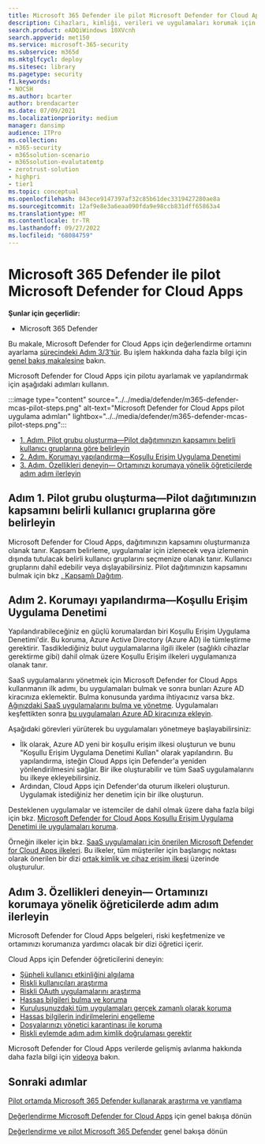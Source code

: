 ```yaml
---
title: Microsoft 365 Defender ile pilot Microsoft Defender for Cloud Apps
description: Cihazları, kimliği, verileri ve uygulamaları korumak için tasarlanmış güvenlik çözümünü test etmek ve deneyimlemek için Microsoft 365 Defender deneme laboratuvarınızı veya pilot ortamınızı ayarlayın.
search.product: eADQiWindows 10XVcnh
search.appverid: met150
ms.service: microsoft-365-security
ms.subservice: m365d
ms.mktglfcycl: deploy
ms.sitesec: library
ms.pagetype: security
f1.keywords:
- NOCSH
ms.author: bcarter
author: brendacarter
ms.date: 07/09/2021
ms.localizationpriority: medium
manager: dansimp
audience: ITPro
ms.collection:
- m365-security
- m365solution-scenario
- m365solution-evalutatemtp
- zerotrust-solution
- highpri
- tier1
ms.topic: conceptual
ms.openlocfilehash: 843ece9147397af32c85b61dec3319427280ae8a
ms.sourcegitcommit: 12af9e8e3a6eaa090fda9e98ccb831dff65863a4
ms.translationtype: MT
ms.contentlocale: tr-TR
ms.lasthandoff: 09/27/2022
ms.locfileid: "68084759"
---
```

# <a name="pilot-microsoft-defender-for-cloud-apps-with-microsoft-365-defender"></a>Microsoft 365 Defender ile pilot Microsoft Defender for Cloud Apps


**Şunlar için geçerlidir:**
- Microsoft 365 Defender

Bu makale, Microsoft Defender for Cloud Apps için değerlendirme ortamını ayarlama [sürecindeki Adım 3/3'tür](eval-defender-mcas-overview.md). Bu işlem hakkında daha fazla bilgi için [genel bakış makalesine](eval-defender-mcas-overview.md) bakın.

Microsoft Defender for Cloud Apps için pilotu ayarlamak ve yapılandırmak için aşağıdaki adımları kullanın.


:::image type="content" source="../../media/defender/m365-defender-mcas-pilot-steps.png" alt-text="Microsoft Defender for Cloud Apps pilot uygulama adımları" lightbox="../../media/defender/m365-defender-mcas-pilot-steps.png":::
- [1. Adım. Pilot grubu oluşturma—Pilot dağıtımınızın kapsamını belirli kullanıcı gruplarına göre belirleyin](#step-1-create-the-pilot-groupscope-your-pilot-deployment-to-certain-user-groups)
- [2. Adım. Korumayı yapılandırma—Koşullu Erişim Uygulama Denetimi](#step-2-configure-protectionconditional-access-app-control)
- [3. Adım. Özellikleri deneyin— Ortamınızı korumaya yönelik öğreticilerde adım adım ilerleyin](#step-3-try-out-capabilitieswalk-through-tutorials-for-protecting-your-environment) 

## <a name="step-1-create-the-pilot-groupscope-your-pilot-deployment-to-certain-user-groups"></a>Adım 1. Pilot grubu oluşturma—Pilot dağıtımınızın kapsamını belirli kullanıcı gruplarına göre belirleyin

Microsoft Defender for Cloud Apps, dağıtımınızın kapsamını oluşturmanıza olanak tanır. Kapsam belirleme, uygulamalar için izlenecek veya izlemenin dışında tutulacak belirli kullanıcı gruplarını seçmenize olanak tanır. Kullanıcı gruplarını dahil edebilir veya dışlayabilirsiniz. Pilot dağıtımınızın kapsamını bulmak için bkz [. Kapsamlı Dağıtım](/cloud-app-security/scoped-deployment).


## <a name="step-2-configure-protectionconditional-access-app-control"></a>Adım 2. Korumayı yapılandırma—Koşullu Erişim Uygulama Denetimi

Yapılandırabileceğiniz en güçlü korumalardan biri Koşullu Erişim Uygulama Denetimi'dir. Bu koruma, Azure Active Directory (Azure AD) ile tümleştirme gerektirir. Tasdiklediğiniz bulut uygulamalarına ilgili ilkeler (sağlıklı cihazlar gerektirme gibi) dahil olmak üzere Koşullu Erişim ilkeleri uygulamanıza olanak tanır. 

SaaS uygulamalarını yönetmek için Microsoft Defender for Cloud Apps kullanmanın ilk adımı, bu uygulamaları bulmak ve sonra bunları Azure AD kiracınıza eklemektir. Bulma konusunda yardıma ihtiyacınız varsa bkz. [Ağınızdaki SaaS uygulamalarını bulma ve yönetme](/cloud-app-security/tutorial-shadow-it). Uygulamaları keşfettikten sonra [bu uygulamaları Azure AD kiracınıza ekleyin](/azure/active-directory/manage-apps/add-application-portal).

Aşağıdaki görevleri yürüterek bu uygulamaları yönetmeye başlayabilirsiniz:

- İlk olarak, Azure AD yeni bir koşullu erişim ilkesi oluşturun ve bunu "Koşullu Erişim Uygulama Denetimi Kullan" olarak yapılandırın. Bu yapılandırma, isteğin Cloud Apps için Defender'a yeniden yönlendirilmesini sağlar. Bir ilke oluşturabilir ve tüm SaaS uygulamalarını bu ilkeye ekleyebilirsiniz.
- Ardından, Cloud Apps için Defender'da oturum ilkeleri oluşturun. Uygulamak istediğiniz her denetim için bir ilke oluşturun.

Desteklenen uygulamalar ve istemciler de dahil olmak üzere daha fazla bilgi için bkz. [Microsoft Defender for Cloud Apps Koşullu Erişim Uygulama Denetimi ile uygulamaları koruma](/cloud-app-security/proxy-intro-aad). 

Örneğin ilkeler için bkz. [SaaS uygulamaları için önerilen Microsoft Defender for Cloud Apps ilkeleri](../office-365-security/mcas-saas-access-policies.md). Bu ilkeler, tüm müşteriler için başlangıç noktası olarak önerilen bir dizi [ortak kimlik ve cihaz erişim ilkesi](../office-365-security/microsoft-365-policies-configurations.md) üzerinde oluşturulur. 

## <a name="step-3-try-out-capabilitieswalk-through-tutorials-for-protecting-your-environment"></a>Adım 3. Özellikleri deneyin— Ortamınızı korumaya yönelik öğreticilerde adım adım ilerleyin 

Microsoft Defender for Cloud Apps belgeleri, riski keşfetmenize ve ortamınızı korumanıza yardımcı olacak bir dizi öğretici içerir. 

Cloud Apps için Defender öğreticilerini deneyin:

- [Şüpheli kullanıcı etkinliğini algılama](/cloud-app-security/tutorial-suspicious-activity)
- [Riskli kullanıcıları araştırma](/cloud-app-security/tutorial-ueba)
- [Riskli OAuth uygulamalarını araştırma](/cloud-app-security/investigate-risky-oauth)
- [Hassas bilgileri bulma ve koruma](/cloud-app-security/tutorial-dlp)
- [Kuruluşunuzdaki tüm uygulamaları gerçek zamanlı olarak koruma](/cloud-app-security/tutorial-proxy)
- [Hassas bilgilerin indirilmelerini engelleme](/cloud-app-security/use-case-proxy-block-session-aad)
- [Dosyalarınızı yönetici karantinası ile koruma](/cloud-app-security/use-case-admin-quarantine)
- [Riskli eylemde adım adım kimlik doğrulaması gerektir](/cloud-app-security/tutorial-step-up-authentication)

Microsoft Defender for Cloud Apps verilerde gelişmiş avlanma hakkında daha fazla bilgi için [videoya](https://www.microsoft.com/en-us/videoplayer/embed/RWFISa) bakın.

## <a name="next-steps"></a>Sonraki adımlar

[Pilot ortamda Microsoft 365 Defender kullanarak araştırma ve yanıtlama](eval-defender-investigate-respond.md)

[Değerlendirme Microsoft Defender for Cloud Apps](eval-defender-mcas-overview.md) için genel bakışa dönün

[Değerlendirme ve pilot Microsoft 365 Defender](eval-overview.md) genel bakışa dönün
